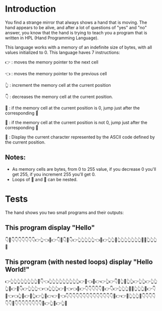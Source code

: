 # Introduction

You find a strange mirror that always shows a hand that is moving.
The hand appears to be alive, and after a lot of questions of "yes" and "no" answer, you know that the hand is trying to teach you a program that is written in HPL (Hand Programming Language).

This language works with a memory of an indefinite size of bytes, with all values initialized to 0.
This language haves 7 instructions:

👉 : moves the memory pointer to the next cell

👈 : moves the memory pointer to the previous cell

👆 : increment the memory cell at the current position

👇 : decreases the memory cell at the current position.

🤜 : if the memory cell at the current position is 0, jump just after the corresponding 🤛

🤛 : if the memory cell at the current position is not 0, jump just after the corresponding 🤜

👊 : Display the current character represented by the ASCII code defined by the current position.

## Notes:
- As memory cells are bytes, from 0 to 255 value, if you decrease 0 you'll get  255, if you increment 255 you'll get 0.
- Loops of 🤜 and 🤛 can be nested.

# Tests
The hand shows you two small programs and their outputs:

## This program display "Hello"
👇🤜👇👇👇👇👇👇👇👉👆👈🤛👉👇👊👇🤜👇👉👆👆👆👆👆👈🤛👉👆👆👊👆👆👆👆👆👆👆👊👊👆👆👆👊

## This program (with nested loops) display "Hello World!"
👉👆👆👆👆👆👆👆👆🤜👇👈👆👆👆👆👆👆👆👆👆👉🤛👈👊👉👉👆👉👇🤜👆🤛👆👆👉👆👆👉👆👆👆🤜👉🤜👇👉👆👆👆👈👈👆👆👆👉🤛👈👈🤛👉👇👇👇👇👇👊👉👇👉👆👆👆👊👊👆👆👆👊👉👇👊👈👈👆🤜👉🤜👆👉👆🤛👉👉🤛👈👇👇👇👇👇👇👇👇👇👇👇👇👇👇👊👉👉👊👆👆👆👊👇👇👇👇👇👇👊👇👇👇👇👇👇👇👇👊👉👆👊👉👆👊
